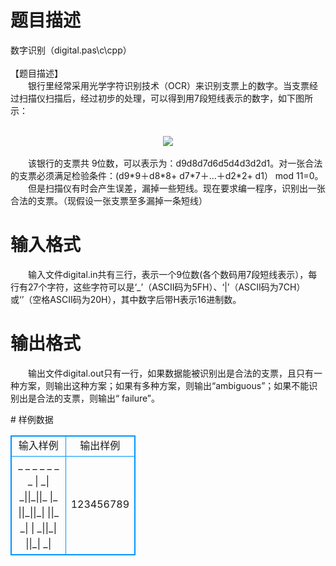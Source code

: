 # 

 
 # 题目描述 
<p>
数字识别（digital.pas\c\cpp）<br><br>【题目描述】<br>　　银行里经常采用光学字符识别技术（OCR）来识别支票上的数字。当支票经过扫描仪扫描后，经过初步的处理，可以得到用7段短线表示的数字，如下图所示：<br><br><center><img src="/source/joyoi/tyvj-3440/img/aHR0cDovL3d3dy5qb3lvaS5jbi9wcm9ibGVtL3R5dmotMzQ0MC9wcm9ibGVtc19pbWFnZXMvMjI0Ni8xLmpwZw==.jpg"></img></center><br>　　该银行的支票共 9位数，可以表示为：d9d8d7d6d5d4d3d2d1。对一张合法的支票必须满足检验条件：(d9*9＋d8*8+ d7*7＋…＋d2*2+ d1） mod 11=0。<br>　　但是扫描仪有时会产生误差，漏掉一些短线。现在要求编一程序，识别出一张合法的支票。（现假设一张支票至多漏掉一条短线）<br></p> 

 
 # 输入格式 
<p>
　　输入文件digital.in共有三行，表示一个9位数(各个数码用7段短线表示），每行有27个字符，这些字符可以是‘_’（ASCII码为5FH）、‘|’（ASCII码为7CH）或‘’（空格ASCII码为20H），其中数字后带H表示16进制数。</p> 

 
 # 输出格式 
<p>
　　输出文件digital.out只有一行，如果数据能被识别出是合法的支票，且只有一种方案，则输出这种方案；如果有多种方案，则输出“ambiguous”；如果不能识别出是合法的支票，则输出“ failure”。</p> 
# 样例数据
<style>
        table,table tr th, table tr td { border:1px solid #0094ff; }
        table { width: 200px; min-height: 25px; line-height: 25px; text-align: center; border-collapse: collapse;}   
    </style>
<table>
	<tr>
		<td>输入样例</td>
		<td>输出样例</td>
	</tr>
<tr><td>    _  _     _  _ _  _  _ 
  | _| _||_||_ |_  ||_||_|
  ||_  _|  | _||_| ||_| _|
</td><td>123456789</td></tr></table>
